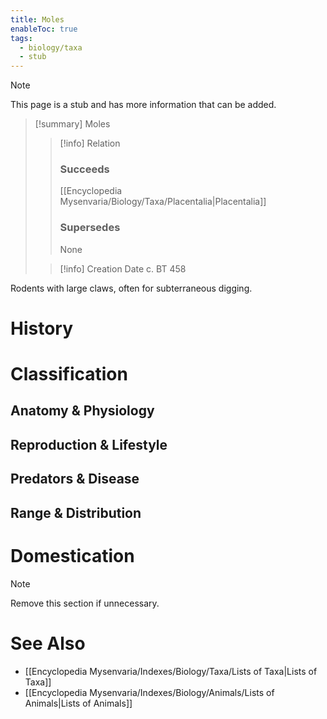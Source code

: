 ```yaml
---
title: Moles
enableToc: true
tags:
  - biology/taxa
  - stub
---
```


> [!note]
> This page is a stub and has more information that can be added.

> [!summary] Moles
> > [!info] Relation
> > ### Succeeds
> > [[Encyclopedia Mysenvaria/Biology/Taxa/Placentalia|Placentalia]]
> > ### Supersedes
> > None
>
> > [!info] Creation Date
> > c. BT 458

Rodents with large claws, often for subterraneous digging.
# History

# Classification
## Anatomy & Physiology

## Reproduction & Lifestyle

## Predators & Disease

## Range & Distribution

# Domestication

> [!note]
> Remove this section if unnecessary.
# See Also
- [[Encyclopedia Mysenvaria/Indexes/Biology/Taxa/Lists of Taxa|Lists of Taxa]]
- [[Encyclopedia Mysenvaria/Indexes/Biology/Animals/Lists of Animals|Lists of Animals]]